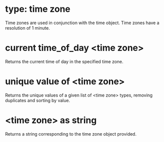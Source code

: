 # type: time zone

Time zones are used in conjunction with the time object. Time zones have a resolution of 1 minute.

# current time_of_day &lt;time zone&gt;

Returns the current time of day in the specified time zone.

# unique value of &lt;time zone&gt;

Returns the unique values of a given list of &lt;time zone&gt; types, removing duplicates and sorting by value.

# &lt;time zone&gt; as string

Returns a string corresponding to the time zone object provided.
